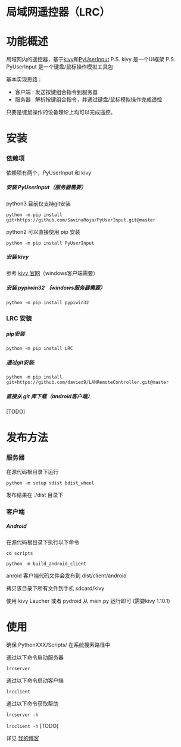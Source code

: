 # 局域网遥控器（LRC）

# 功能概述
局域网内的遥控器，基于[kivy](https://github.com/kivy/kivy)和[PyUserInput](https://github.com/SavinaRoja/PyUserInput)
P.S. kivy 是一个UI框架
P.S. PyUserInput 是一个键盘/鼠标操作模拟工具包

基本实现思路 :
- 客户端 : 发送按键组合指令到服务器
- 服务器 : 解析按键组合指令，并通过键盘/鼠标模拟操作完成遥控
    
只要是键鼠操作的设备理论上均可以完成遥控。

# 安装

### 依赖项

依赖项有两个，PyUserInput 和 kivy

##### 安装 PyUserInput（服务器需要）

python3 目前仅支持git安装

`python -m pip install git+https://github.com/SavinaRoja/PyUserInput.git@master`

python2 可以直接使用 pip 安装

`python -m pip install PyUserInput`

##### 安装 kivy

参考 [kivy 官网](https://kivy.org/doc/stable/gettingstarted/installation.html)（windows客户端需要）

##### 安装 pypiwin32 （windows服务器需要）

`python -m pip install pypiwin32`


### LRC 安装

##### pip安装

`python -m pip install LRC`

##### 通过git安装:

`python -m pip install git+https://github.com/davied9/LANRemoteController.git@master`

##### 直接从 git 库下载（android客户端）

[TODO]

# 发布方法

### 服务器

在源代码根目录下运行

`python -m setup sdist bdist_wheel`

发布结果在 ./dist 目录下

### 客户端

##### Android

在源代码根目录下执行以下命令

`cd scripts`

`python -m build_android_client`

anroid 客户端代码文件会发布到 dist/client/android

拷贝该目录下所有文件到手机 sdcard/kivy

使用 kivy Laucher 或者 pydroid 从 main.py 运行即可 (需要kivy 1.10.1)

# 使用

确保 PythonXXX/Scripts/ 在系统搜索路径中

通过以下命令启动服务器

`lrcserver`

通过以下命令启动客户端

`lrcclient`

通过以下命令获取帮助

`lrcserver -h`

`lrcclient -h` [TODO]

详见 [我的博客](https://blog.csdn.net/davied9/article/details/82962157)
